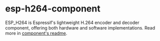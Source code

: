 # esp-h264-component

ESP_H264 is Espressif's lightweight H.264 encoder and decoder component, offering both hardware and software implementations. Read more in [component's readme](esp-h264/README.md).
